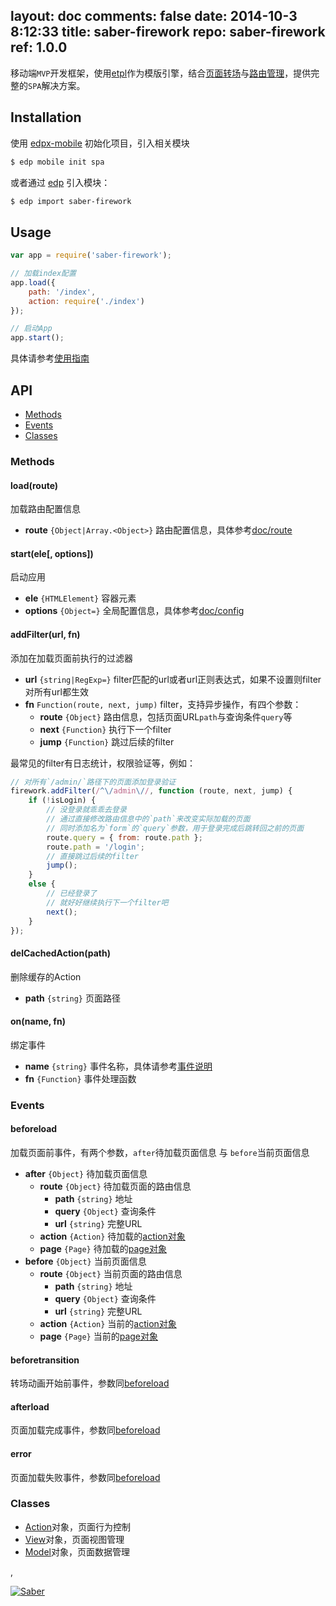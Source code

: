 layout: doc
comments: false
date: 2014-10-3 8:12:33
title: saber-firework
repo: saber-firework
ref: 1.0.0
---

移动端`MVP`开发框架，使用[etpl](https://github.com/ecomfe/etpl)作为模版引擎，结合[页面转场](https://github.com/ecomfe/saber-viewport)与[路由管理](https://github.com/ecomfe/saber-router)，提供完整的`SPA`解决方案。

## Installation

使用 [edpx-mobile](https://github.com/ecomfe/edpx-mobile) 初始化项目，引入相关模块

```sh
$ edp mobile init spa
```

或者通过 [edp](https://github.com/ecomfe/edp) 引入模块：

```sh
$ edp import saber-firework
```

## Usage

```js
var app = require('saber-firework');

// 加载index配置
app.load({
    path: '/index',
    action: require('./index')
});

// 启动App
app.start();
```

具体请参考[使用指南](doc/guide.html)

## API

* [Methods](#methods)
* [Events](#events)
* [Classes](#classes)

### Methods

#### load(route)

加载路由配置信息

* **route** `{Object|Array.<Object>}` 路由配置信息，具体参考[doc/route](doc/route.html)

#### start(ele[, options])

启动应用

* **ele** `{HTMLElement}` 容器元素
* **options** `{Object=}` 全局配置信息，具体参考[doc/config](doc/config.html)

#### addFilter(url, fn)

添加在加载页面前执行的过滤器

* **url** `{string|RegExp=}` filter匹配的url或者url正则表达式，如果不设置则filter对所有url都生效
* **fn** `Function(route, next, jump)` filter，支持异步操作，有四个参数：
    * **route** `{Object}` 路由信息，包括页面URL`path`与查询条件`query`等
    * **next** `{Function}` 执行下一个filter
    * **jump** `{Function}` 跳过后续的filter

最常见的filter有日志统计，权限验证等，例如：

```js
// 对所有`/admin/`路径下的页面添加登录验证
firework.addFilter(/^\/admin\//, function (route, next, jump) {
    if (!isLogin) {
        // 没登录就乖乖去登录
        // 通过直接修改路由信息中的`path`来改变实际加载的页面
        // 同时添加名为`form`的`query`参数，用于登录完成后跳转回之前的页面
        route.query = { from: route.path };
        route.path = '/login';
        // 直接跳过后续的filter
        jump();
    }
    else {
        // 已经登录了
        // 就好好继续执行下一个filter吧
        next();
    }
});
```

#### delCachedAction(path)

删除缓存的Action

* **path** `{string}` 页面路径

#### on(name, fn)

绑定事件

* **name** `{string}` 事件名称，具体请参考[事件说明](#events)
* **fn** `{Function}` 事件处理函数

### Events

#### beforeload

加载页面前事件，有两个参数，`after`待加载页面信息 与 `before`当前页面信息

* **after** `{Object}`  待加载页面信息
    * **route** `{Object}` 待加载页面的路由信息
        * **path** `{string}` 地址
        * **query** `{Object}` 查询条件
        * **url** `{string}` 完整URL
    * **action** `{Action}` 待加载的[action对象](doc/action.html)
    * **page** `{Page}` 待加载的[page对象](https://github.com/ecomfe/saber-viewport#page)
* **before** `{Object}` 当前页面信息
    * **route** `{Object}` 当前页面的路由信息
        * **path** `{string}` 地址
        * **query** `{Object}` 查询条件
        * **url** `{string}` 完整URL
    * **action** `{Action}` 当前的[action对象](doc/action.html)
    * **page** `{Page}` 当前的[page对象](https://github.com/ecomfe/saber-viewport#page)

#### beforetransition

转场动画开始前事件，参数同[beforeload](#beforeload)

#### afterload

页面加载完成事件，参数同[beforeload](#beforeload)

#### error

页面加载失败事件，参数同[beforeload](#beforeload)

### Classes

* [Action](doc/action.html)对象，页面行为控制
* [View](doc/view.html)对象，页面视图管理
* [Model](doc/model.html)对象，页面数据管理

,

[![Saber](https://f.cloud.github.com/assets/157338/1485433/aeb5c72a-4714-11e3-87ae-7ef8ae66e605.png)](http://ecomfe.github.io/saber/)